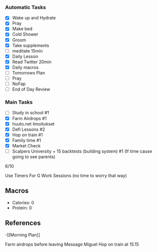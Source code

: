 ### Automatic Tasks
- [x] Wake up and Hydrate
- [x] Pray
- [x] Make bed
- [x] Cold Shower
- [x] Groom
- [x] Take supplements
- [ ] meditate 15min
- [x] Daily Lesson
- [x] Read Twitter 20min 
- [x] Daily macros
- [ ] Tomorrows Plan
- [ ] Pray
- [ ] NoFap
- [ ] End of Day Review
### Main Tasks
- [ ] Study in school #1
- [x] Farm Airdrops #1
- [x] huuto.net ilmoitukset 
- [x] Defi Lessons #2
- [x] Hop on train #1
- [x] Family time #1
- [x] Market Check
- [ ] Scalpers University + 15 backtests (building  system) #1 (If time cause going to see parents)

6/10

Use Timers For G Work Sessions (no time to worry that way)
## Macros

- Calories: 0
- Protein: 0
## References
<!-- Links to pages not referenced in the content -->
-[[Morning Plan]]


Farm airdrops before leaving
Message Miguel
Hop on train at 15.15
